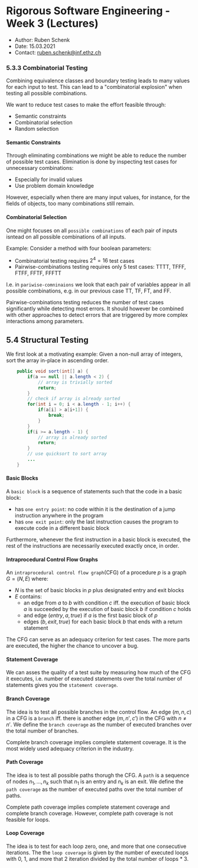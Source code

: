# Rigorous Software Engineering - Week 3 (Lectures)
- Author: Ruben Schenk
- Date: 15.03.2021
- Contact: ruben.schenk@inf.ethz.ch

### 5.3.3 Combinatorial Testing
Combining equivalence classes and boundary testing leads to many values for each input to test. This can lead to a "combinatorial explosion" when testing all possible combinations.

We want to reduce test cases to make the effort feasible through:
- Semantic constraints
- Combinatorial selection
- Random selection

#### Semantic Constraints
Through eliminating combinations we might be able to reduce the number of possible test cases. Elimination is done by inspecting test cases for unnecessary combinations:
- Especially for invalid values
- Use problem domain knowledge

However, especially when there are many input values, for instance, for the fields of objects, too many combinations still remain.

#### Combinatorial Selection
One might focuses on all `possible combinations` of each pair of inputs isntead on all possible combinations of all inputs.

Example: Consider a method with four boolean parameters:
- Combinatorial testing requires $2^4 = 16$ test cases
- Pairwise-combinations testing requires only 5 test cases: TTTT, TFFF, FTFF, FFTF, FFFTT

I.e. in `pariwise-comninaions` we look that each pair of variables appear in all possible combinations, e.g. in our previous case TT, TF, FT, and FF.

Pairwise-combinations testing reduces the number of test cases significantly while detecting most errors. It should however be combined with other approaches to detect errors that are triggered by more complex interactions among parameters.

## 5.4 Structural Testing
We first look at a motivating example: Given a non-null array of integers, sort the array in-place in ascending order.

```java
    public void sort(int[] a) {
        if(a == null || a.length < 2) {
            // array is trivially sorted
            return;
        }
        // check if array is already sorted
        for(int i = 0; i < a.length - 1; i++) {
            if(a[i] > a[i+1]) {
                break;
            }
        }
        if(i >= a.length - 1) {
            // array is already sorted
            return;
        }
        // use quicksort to sort array
        ...
    }
```

#### Basic Blocks
A `basic block` is a sequence of statements such that the code in a basic block:
- has `one entry point`: no code within it is the destination of a jump instruction anywhere in the program
- has `one exit point`: only the last instruction causes the program to execute code in a different basic block

Furthermore, whenever the first instruction in a basic block is executed, the rest of the instructions are necessarily executed exactly once, in order.

#### Intraprocedural Control Flow Graphs
An `intraprocedural control flow graph`(CFG) of a procedure $p$ is a graph $G = (N, E)$ where:
- $N$ is the set of basic blocks in $p$ plus designated entry and exit blocks
- $E$ contains:
    - an edge from $a$ to $b$ with condition $c$ iff. the execution of basic block $a$ is succeeded by the execution of basic block $b$ if condition $c$ holds
    - and edge $(entry, \, a, \, true)$ if $a$ is the first basic block of $p$
    - edges $(b, \, exit, \, true)$ for each basic block $b$ that ends with a return statement

The CFG can serve as an adequacy criterion for test cases. The more parts are executed, the higher the chance to uncover a bug.

#### Statement Coverage
We can asses the quality of a test suite by measuring how much of the CFG it executes, i.e. number of executed statements over the total number of statements gives you the `statement coverage`.

#### Branch Coverage
The idea is to test all possible branches in the control flow. An edge $(m, \, n, \, c)$ in a CFG is a `branch` iff. there is another edge $(m, \, n', \, c')$ in the CFG with $n \neq n'$. We define the `branch coverage` as the number of executed branches over the total number of branches.

Complete branch coverage implies complete statement coverage. It is the most widely used adequacy criterion in the industry.

#### Path Coverage
The idea is to test all possible paths thorugh the CFG. A `path` is a sequence of nodes $n_1,..., \, n_k$ such that $n_1$ is an entry and $n_k$ is an exit. We define the `path coverage` as the number of executed paths over the total number of paths.

Complete path coverage implies complete statement coverage and complete branch coverage. However, complete path coverage is not feasible for loops.

#### Loop Coverage
The idea is to test for each loop zero, one, and more that one consecutive iterations. The the `loop coverage` is given by the number of executed loops with 0, 1, and more that 2 iteration divided by the total number of loops * 3.